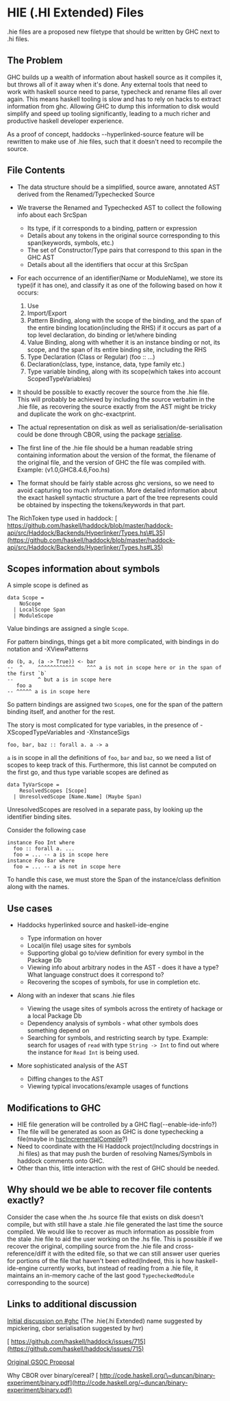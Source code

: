 # HIE (.HI Extended) Files


.hie files are a proposed new filetype that should be written by GHC next to .hi files.

## The Problem


GHC builds up a wealth of information about haskell source as it compiles it, but throws all of it away when it's done. Any external tools that need to work with haskell source need to parse, typecheck and rename files all over again. This means haskell tooling is slow and has to rely on hacks to extract information from ghc.
Allowing GHC to dump this information to disk would simplify and speed up tooling significantly, leading to a much richer and productive haskell developer experience.


As a proof of concept, haddocks --hyperlinked-source feature will be rewritten to make use of .hie files, such that it doesn't need to recompile the source.

## File Contents

- The data structure should be a simplified, source aware, annotated AST derived from the Renamed/Typechecked Source
- We traverse the Renamed and Typechecked AST to collect the following info about each SrcSpan

  - Its type, if it corresponds to a binding, pattern or expression
  - Details about any tokens in the original source corresponding to this span(keywords, symbols, etc.)  
  - The set of Constructor/Type pairs that correspond to this span in the GHC AST 
  - Details about all the identifiers that occur at this SrcSpan

- For each occurrence of an identifier(Name or ModuleName), we store its type(if it has one), and classify it as one of the following based on how it occurs:

  1. Use
  1. Import/Export
  1. Pattern Binding, along with the scope of the binding, and the span of the entire binding location(including the RHS) if it occurs as part of a top level declaration, do binding or let/where binding
  1. Value Binding, along with whether it is an instance binding or not, its scope, and the span of its entire binding site, including the RHS
  1. Type Declaration (Class or Regular) (foo :: ...)
  1. Declaration(class, type, instance, data, type family etc.)
  1. Type variable binding, along with its scope(which takes into account ScopedTypeVariables)
- It should be possible to exactly recover the source from the .hie file. This will probably be achieved by including the source verbatim in the .hie file, as recovering the source exactly from the AST might be tricky and duplicate the work on ghc-exactprint.
- The actual representation on disk as well as serialisation/de-serialisation could be done through CBOR, using the package [ serialise](https://hackage.haskell.org/package/serialise-0.2.0.0).
- The first line of the .hie file should be a human readable string containing information about the version of the format, the filename of the original file, and the version of GHC the file was compiled with. Example: (v1.0,GHC8.4.6,Foo.hs)
- The format should be fairly stable across ghc versions, so we need to avoid capturing too much information. More detailed information about the exact haskell syntactic structure a part of the tree represents could be obtained by inspecting the tokens/keywords in that part.


The RichToken type used in haddock: [ https://github.com/haskell/haddock/blob/master/haddock-api/src/Haddock/Backends/Hyperlinker/Types.hs\#L35](https://github.com/haskell/haddock/blob/master/haddock-api/src/Haddock/Backends/Hyperlinker/Types.hs#L35)

## Scopes information about symbols


A simple scope is defined as

```wiki
data Scope =
    NoScope
  | LocalScope Span
  | ModuleScope
```


Value bindings are assigned a single `Scope`.


For pattern bindings, things get a bit more complicated, with bindings in do notation and -XViewPatterns

```wiki
do (b, a, (a -> True)) <- bar
--  ^     ^^^^^^^^^^^^    ^^^ a is not in scope here or in the span of the first `b`
--        ^ but a is in scope here
   foo a
-- ^^^^^ a is in scope here
```


So pattern bindings are assigned two `Scope`s, one for the span of the pattern binding itself, and another for the rest.


The story is most complicated for type variables, in the presence of -XScopedTypeVariables and -XInstanceSigs

```wiki
foo, bar, baz :: forall a. a -> a
```

`a` is in scope in all the definitions of `foo`, `bar` and `baz`, so we need a list of scopes to keep track of this. Furthermore, this list cannot be computed on the first go, and thus type variable scopes are defined as

```wiki
data TyVarScope =
    ResolvedScopes [Scope]
  | UnresolvedScope [Name.Name] (Maybe Span)
```


UnresolvedScopes are resolved in a separate pass, by looking up the identifier binding sites.


Consider the following case

```wiki
instance Foo Int where
  foo :: forall a. ...
  foo = ... -- a is in scope here
instance Foo Bar where
  foo = ... -- a is not in scope here
```


To handle this case, we must store the Span of the instance/class definition along with the names.

## Use cases

- Haddocks hyperlinked source and haskell-ide-engine

  - Type information on hover
  - Local(in file) usage sites for symbols
  - Supporting global go to/view definition for every symbol in the Package Db
  - Viewing info about arbitrary nodes in the AST - does it have a type? What language construct does it correspond to?
  - Recovering the scopes of symbols, for use in completion etc.
- Along with an indexer that scans .hie files

  - Viewing the usage sites of symbols across the entirety of hackage or a local Package Db
  - Dependency analysis of symbols - what other symbols does something depend on
  - Searching for symbols, and restricting search by type. Example: search for usages of `read` with type `String -> Int` to find out where the instance for `Read Int` is being used.
- More sophisticated analysis of the AST

  - Diffing changes to the AST
  - Viewing typical invocations/example usages of functions

## Modifications to GHC

- HIE file generation will be controlled by a GHC flag(--enable-ide-info?)
- The file will be generated as soon as GHC is done typechecking a file(maybe in [ hscIncrementalCompile](https://www.stackage.org/haddock/nightly-2018-05-04/ghc-8.4.2/src/HscMain.html#hscIncrementalCompile)?)
- Need to coordinate with the Hi Haddock project(Including docstrings in .hi files) as that may push the burden of resolving Names/Symbols in haddock comments onto GHC.
- Other than this, little interaction with the rest of GHC should be needed.

## Why should we be able to recover file contents exactly?


Consider the case when the .hs source file that exists on disk doesn't compile, but with still have a stale .hie file generated the last time the source compiled. We would like to recover as much information as possible from the
stale .hie file to aid the user working on the .hs file. This is possible if we recover the original, compiling source from the .hie file and cross-reference/diff it with the edited file, so that we can still answer user queries for
portions of the file that haven't been edited(Indeed, this is how haskell-ide-engine currently works, but instead of reading from a .hie file, it maintains an in-memory cache of the last good `TypecheckedModule` corresponding to the source)

## Links to additional discussion

[ Initial discussion on \#ghc](https://gist.github.com/wz1000/46bb4b2121f0911bbbf4d4743fafaba8) (The .hie(.hi Extended) name suggested by mpickering, cbor serialisation suggested by hvr)

[ https://github.com/haskell/haddock/issues/715](https://github.com/haskell/haddock/issues/715)

[ Original GSOC Proposal](https://docs.google.com/document/d/1QP4tV-oSJd3X90JKVY4D__Dfr-ypVB57p1yDqyk2aQ8/edit?usp=sharing)


Why CBOR over binary/cereal? [ http://code.haskell.org/\~duncan/binary-experiment/binary.pdf](http://code.haskell.org/~duncan/binary-experiment/binary.pdf)